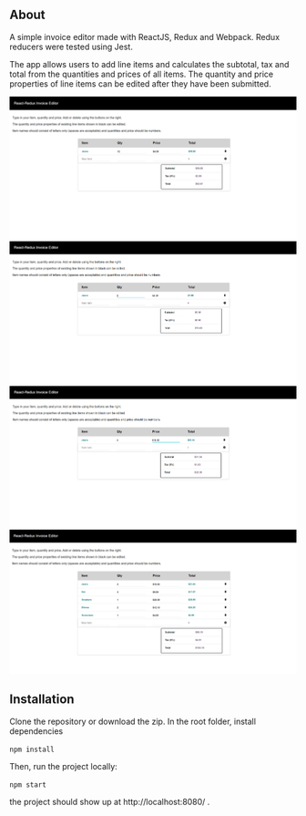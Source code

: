 ## About

A simple invoice editor made with ReactJS, Redux and Webpack. Redux reducers were tested using Jest.

The app allows users to add line items and calculates the subtotal, tax and total from the quantities and prices of all items. The quantity and price properties of line items can be edited after they have been submitted.


<img src="https://github.com/adrianlee0118/invoice-editor/blob/master/docs/Capture1.PNG" alt="" width="700">
<img src="https://github.com/adrianlee0118/invoice-editor/blob/master/docs/Capture2.PNG" alt="" width="700">
<img src="https://github.com/adrianlee0118/invoice-editor/blob/master/docs/Capture3.PNG" alt="" width="700">
<img src="https://github.com/adrianlee0118/invoice-editor/blob/master/docs/Capture4.PNG" alt="" width="700">

## Installation

Clone the repository or download the zip. In the root folder, install dependencies

```npm install```

Then, run the project locally:

```npm start```

the project should show up at  http://localhost:8080/ .

